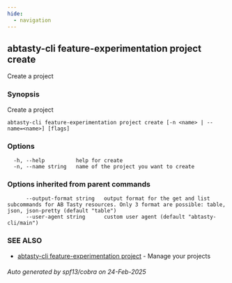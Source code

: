 ```yaml
---
hide:
  - navigation
---
```

## abtasty-cli feature-experimentation project create

Create a project

### Synopsis

Create a project

```
abtasty-cli feature-experimentation project create [-n <name> | --name=<name>] [flags]
```

### Options

```
  -h, --help          help for create
  -n, --name string   name of the project you want to create
```

### Options inherited from parent commands

```
      --output-format string   output format for the get and list subcommands for AB Tasty resources. Only 3 format are possible: table, json, json-pretty (default "table")
      --user-agent string      custom user agent (default "abtasty-cli/main")
```

### SEE ALSO

* [abtasty-cli feature-experimentation project](abtasty-cli_feature-experimentation_project.md)	 - Manage your projects

###### Auto generated by spf13/cobra on 24-Feb-2025
